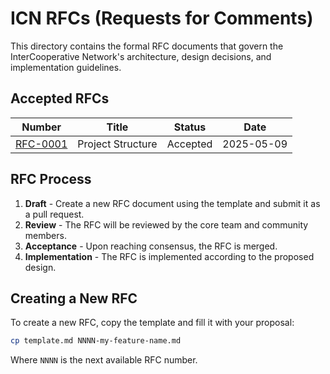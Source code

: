# ICN RFCs (Requests for Comments)

This directory contains the formal RFC documents that govern the InterCooperative Network's architecture, design decisions, and implementation guidelines.

## Accepted RFCs

| Number | Title | Status | Date |
|--------|-------|--------|------|
| [RFC-0001](0001-project-structure.md) | Project Structure | Accepted | 2025-05-09 |

## RFC Process

1. **Draft** - Create a new RFC document using the template and submit it as a pull request.
2. **Review** - The RFC will be reviewed by the core team and community members.
3. **Acceptance** - Upon reaching consensus, the RFC is merged.
4. **Implementation** - The RFC is implemented according to the proposed design.

## Creating a New RFC

To create a new RFC, copy the template and fill it with your proposal:

```bash
cp template.md NNNN-my-feature-name.md
```

Where `NNNN` is the next available RFC number. 